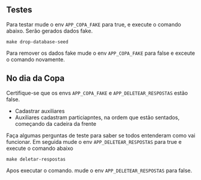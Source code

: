 ## Testes

Para testar mude o env `APP_COPA_FAKE` para true, e execute o comando abaixo. Serão gerados dados fake.

```
make drop-database-seed
```
Para remover os dados fake mude o env `APP_COPA_FAKE` para false e exceute o comando novamente.


## No dia da Copa
Certifique-se que os envs `APP_COPA_FAKE`  e `APP_DELETEAR_RESPOSTAS` estão false.

* Cadastrar auxiliares
* Auxiliares cadastram particiapntes, na ordem que estão sentados, começando da cadeira da frente


Faça algumas perguntas de teste para saber se todos entenderam como vai funcionar.
Em seguida mude o env `APP_DELETEAR_RESPOSTAS` para true e execute o comando abaixo
```
make deletar-respostas
```
Apos executar o comando. mude o env `APP_DELETEAR_RESPOSTAS` para false.
